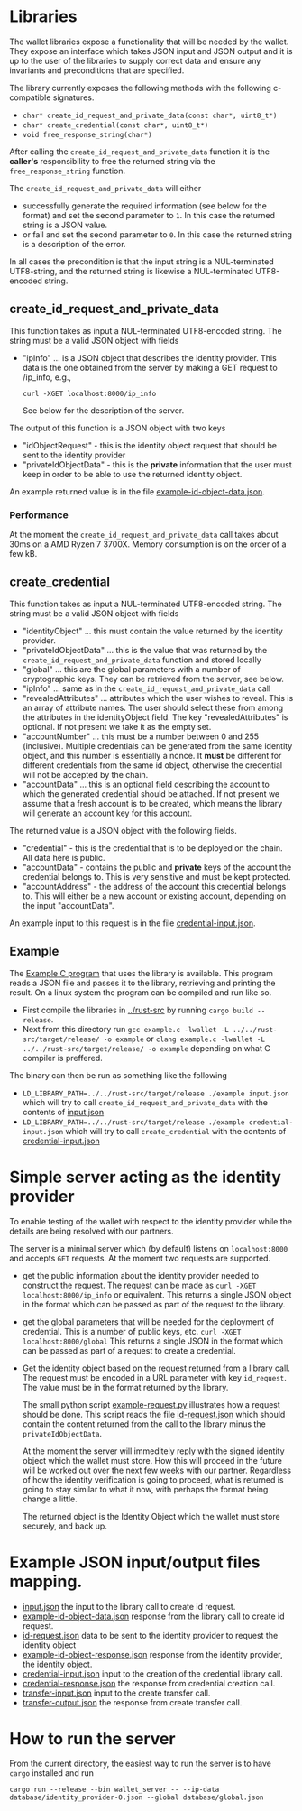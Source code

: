 # Libraries

The wallet libraries expose a functionality that will be needed by the wallet.
They expose an interface which takes JSON input and JSON output and it is up to
the user of the libraries to supply correct data and ensure any invariants and
preconditions that are specified.

The library currently exposes the following methods with the following
c-compatible signatures.
- ```char* create_id_request_and_private_data(const char*, uint8_t*)```
- ```char* create_credential(const char*, uint8_t*)```
- ```void free_response_string(char*)```

After calling the `create_id_request_and_private_data` function it is the
__caller's__ responsibility to free the returned string via the
`free_response_string` function.

The  `create_id_request_and_private_data` will either
- successfully generate the required information (see below for the format) and
  set the second parameter to `1`. In this case the returned string is a JSON value.
- or fail and set the second parameter to `0`. In this case the returned string
  is a description of the error.
  
In all cases the precondition is that the input string is a NUL-terminated
UTF8-string, and the returned string is likewise a NUL-terminated UTF8-encoded string.

## create_id_request_and_private_data

This function takes as input a NUL-terminated UTF8-encoded string. The string
must be a valid JSON object with fields

- "ipInfo" ... is a JSON object that describes the identity provider. This 
  data is the one obtained from the server by making a GET request to /ip_info,
  e.g.,
  
  ```curl -XGET localhost:8000/ip_info```
  
  See below for the description of the server.

The output of this function is a JSON object with two keys
- "idObjectRequest" - this is the identity object request that should be sent to
  the identity provider
- "privateIdObjectData" - this is the __private__ information that the user must
  keep in order to be able to use the returned identity object.
  
An example returned value is in the file [example-id-object-data.json](example-id-object-data.json).

### Performance

At the moment the `create_id_request_and_private_data` call takes about 30ms on
a AMD Ryzen 7 3700X. Memory consumption is on the order of a few kB.

## create_credential

This function takes as input a NUL-terminated UTF8-encoded string. The string
must be a valid JSON object with fields
- "identityObject" ... this must contain the value returned by the identity provider.
- "privateIdObjectData" ... this is the value that was returned by the
  `create_id_request_and_private_data` function and stored locally
- "global" ... this are the global parameters with a number of cryptographic
  keys. They can be retrieved from the server, see below.
- "ipInfo" ... same as in the `create_id_request_and_private_data` call
- "revealedAttributes" ... attributes which the user wishes to reveal. This is
  an array of attribute names. The user should select these from among the
  attributes in the identityObject field. The key "revealedAttributes" is
  optional. If not present we take it as the empty set.
- "accountNumber" ... this must be a number between 0 and 255 (inclusive).
  Multiple credentials can be generated from the same identity object, and this
  number is essentially a nonce. It __must__ be different for different
  credentials from the same id object, otherwise the credential will not be
  accepted by the chain.
- "accountData" ... this is an optional field describing the account to which
  the generated credential should be attached. If not present we assume that a
  fresh account is to be created, which means the library will generate an
  account key for this account.

The returned value is a JSON object with the following fields.
- "credential" - this is the credential that is to be deployed on the chain. All
  data here is public.
- "accountData" - contains the public and __private__ keys of the account the
  credential belongs to. This is very sensitive and must be kept protected.
- "accountAddress" - the address of the account this credential belongs to. This
  will either be a new account or existing account, depending on the input "accountData".

An example input to this request is in the file [credential-input.json](credential-input.json).

## Example
The [Example C program](example.c) that uses the library is available. This
program reads a JSON file and passes it to the library, retrieving and printing
the result. On a linux system the program can be compiled and run like so.
  - First compile the libraries in [../rust-src](../rust-src) by running 
    ```cargo build --release```. 
  - Next from this directory run
    ```gcc example.c -lwallet -L ../../rust-src/target/release/ -o example```
    or 
    ```clang example.c -lwallet -L ../../rust-src/target/release/ -o example```
    depending on what C compiler is preffered.

The binary can then be run as something like the following
- ```LD_LIBRARY_PATH=../../rust-src/target/release ./example input.json``` 
  which will try to call `create_id_request_and_private_data` with the contents
  of [input.json](input.json)
- ```LD_LIBRARY_PATH=../../rust-src/target/release ./example credential-input.json``` 
  which will try to call `create_credential` with the contents
  of [credential-input.json](credential-input.json)

# Simple server acting as the identity provider

To enable testing of the wallet with respect to the identity provider while the
details are being resolved with our partners.

The server is a minimal server which (by default) listens on `localhost:8000`
and accepts `GET` requests. At the moment two requests are supported.

- get the public information about the identity provider needed to construct the
  request. The request can be made as
  ```curl -XGET localhost:8000/ip_info```
  or equivalent. This returns a single JSON object in the format which can be
  passed as part of the request to the library.
  
- get the global parameters that will be needed for the deployment of
  credential. This is a number of public keys, etc.
  ```curl -XGET localhost:8000/global```
  This returns a single JSON in the format which can be passed as part of a
  request to create a credential.

- Get the identity object based on the request returned from a library call.
  The request must be encoded in a URL parameter with key `id_request`. The
  value must be in the format returned by the library.
  
  The small python script [example-request.py](example-request.py) illustrates
  how a request should be done. This script reads the file
  [id-request.json](id_request.json) which should contain the content returned
  from the call to the library minus the `privateIdObjectData`.

  At the moment the server will immeditely reply with the signed identity object
  which the wallet must store. How this will proceed in the future will be
  worked out over the next few weeks with our partner. Regardless of how the
  identity verification is going to proceed, what is returned is going to stay
  similar to what it now, with perhaps the format being change a little.

  The returned object is the Identity Object which the wallet must store
  securely, and back up.

# Example JSON input/output files mapping.

- [input.json](input.json) the input to the library call to create id request.
- [example-id-object-data.json](example-id-object-data.json) response from the
  library call to create id request.
- [id-request.json](id-request.json) data to be sent to the identity provider to
  request the identity object
- [example-id-object-response.json](example-id-object-response.json) response
  from the identity provider, the identity object.
- [credential-input.json](credential-input.json) input to the creation of the
  credential library call.
- [credential-response.json](credential.json) the response from credential creation call.
- [transfer-input.json](transfer-input.json) input to the create transfer call.
- [transfer-output.json](transfer-output.json) the response from create transfer call.


# How to run the server
  From the current directory, the easiest way to run the server is to have
  `cargo` installed and run

  ```cargo run --release --bin wallet_server -- --ip-data database/identity_provider-0.json --global database/global.json```
